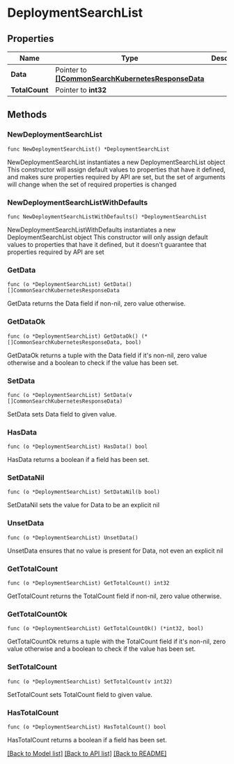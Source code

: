 # DeploymentSearchList

## Properties

Name | Type | Description | Notes
------------ | ------------- | ------------- | -------------
**Data** | Pointer to [**[]CommonSearchKubernetesResponseData**](CommonSearchKubernetesResponseData.md) |  | [optional] 
**TotalCount** | Pointer to **int32** |  | [optional] 

## Methods

### NewDeploymentSearchList

`func NewDeploymentSearchList() *DeploymentSearchList`

NewDeploymentSearchList instantiates a new DeploymentSearchList object
This constructor will assign default values to properties that have it defined,
and makes sure properties required by API are set, but the set of arguments
will change when the set of required properties is changed

### NewDeploymentSearchListWithDefaults

`func NewDeploymentSearchListWithDefaults() *DeploymentSearchList`

NewDeploymentSearchListWithDefaults instantiates a new DeploymentSearchList object
This constructor will only assign default values to properties that have it defined,
but it doesn't guarantee that properties required by API are set

### GetData

`func (o *DeploymentSearchList) GetData() []CommonSearchKubernetesResponseData`

GetData returns the Data field if non-nil, zero value otherwise.

### GetDataOk

`func (o *DeploymentSearchList) GetDataOk() (*[]CommonSearchKubernetesResponseData, bool)`

GetDataOk returns a tuple with the Data field if it's non-nil, zero value otherwise
and a boolean to check if the value has been set.

### SetData

`func (o *DeploymentSearchList) SetData(v []CommonSearchKubernetesResponseData)`

SetData sets Data field to given value.

### HasData

`func (o *DeploymentSearchList) HasData() bool`

HasData returns a boolean if a field has been set.

### SetDataNil

`func (o *DeploymentSearchList) SetDataNil(b bool)`

 SetDataNil sets the value for Data to be an explicit nil

### UnsetData
`func (o *DeploymentSearchList) UnsetData()`

UnsetData ensures that no value is present for Data, not even an explicit nil
### GetTotalCount

`func (o *DeploymentSearchList) GetTotalCount() int32`

GetTotalCount returns the TotalCount field if non-nil, zero value otherwise.

### GetTotalCountOk

`func (o *DeploymentSearchList) GetTotalCountOk() (*int32, bool)`

GetTotalCountOk returns a tuple with the TotalCount field if it's non-nil, zero value otherwise
and a boolean to check if the value has been set.

### SetTotalCount

`func (o *DeploymentSearchList) SetTotalCount(v int32)`

SetTotalCount sets TotalCount field to given value.

### HasTotalCount

`func (o *DeploymentSearchList) HasTotalCount() bool`

HasTotalCount returns a boolean if a field has been set.


[[Back to Model list]](../README.md#documentation-for-models) [[Back to API list]](../README.md#documentation-for-api-endpoints) [[Back to README]](../README.md)


